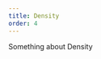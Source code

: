 ```yaml
---
title: Density
order: 4
---
```


Something about Density

<density-control reference="--box_standard_density-size"></density-control>